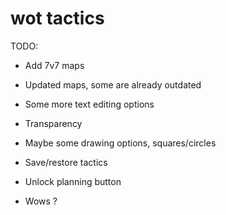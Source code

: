 # wot tactics

TODO:

- Add 7v7 maps
- Updated maps, some are already outdated
- Some more text editing options
- Transparency
- Maybe some drawing options, squares/circles
- Save/restore tactics
- Unlock planning button

- Wows ?